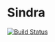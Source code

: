 # Sindra

[![Build Status](https://travis-ci.org/jblondin/sindra.svg?branch=master)](https://travis-ci.org/jblondin/sindra)
